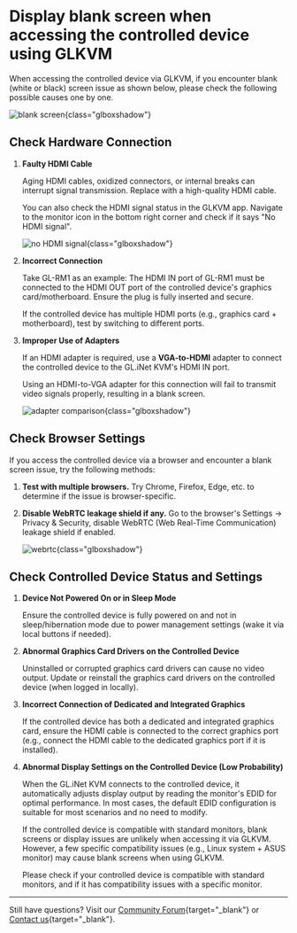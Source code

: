 # Display blank screen when accessing the controlled device using GLKVM

When accessing the controlled device via GLKVM, if you encounter blank (white or black) screen issue as shown below, please check the following possible causes one by one.

![blank screen](https://static.gl-inet.com/docs/kvm/faq/blank_screen/blank_screen.jpg){class="glboxshadow"}

## Check Hardware Connection

1. **Faulty HDMI Cable**

    Aging HDMI cables, oxidized connectors, or internal breaks can interrupt signal transmission. Replace with a high-quality HDMI cable.

    You can also check the HDMI signal status in the GLKVM app. Navigate to the monitor icon in the bottom right corner and check if it says "No HDMI signal".

    ![no HDMI signal](https://static.gl-inet.com/docs/kvm/faq/blank_screen/no_hdmi_signal.png){class="glboxshadow"}

2. **Incorrect Connection**

    Take GL-RM1 as an example: The HDMI IN port of GL-RM1 must be connected to the HDMI OUT port of the controlled device's graphics card/motherboard. Ensure the plug is fully inserted and secure.

    If the controlled device has multiple HDMI ports (e.g., graphics card + motherboard), test by switching to different ports.

3. **Improper Use of Adapters**

    If an HDMI adapter is required, use a **VGA-to-HDMI** adapter to connect the controlled device to the GL.iNet KVM's HDMI IN port. 
    
    Using an HDMI-to-VGA adapter for this connection will fail to transmit video signals properly, resulting in a blank screen.

    ![adapter comparison](https://static.gl-inet.com/docs/kvm/faq/blank_screen/adapter_comparison.png){class="glboxshadow"}

## Check Browser Settings

If you access the controlled device via a browser and encounter a blank screen issue, try the following methods:

1. **Test with multiple browsers.** Try Chrome, Firefox, Edge, etc. to determine if the issue is browser-specific.

2. **Disable WebRTC leakage shield if any.** Go to the browser's Settings -> Privacy & Security, disable WebRTC (Web Real-Time Communication) leakage shield if enabled.  

    ![webrtc](https://static.gl-inet.com/docs/kvm/faq/blank_screen/webrtc.png){class="glboxshadow"}

## Check Controlled Device Status and Settings

1. **Device Not Powered On or in Sleep Mode**

    Ensure the controlled device is fully powered on and not in sleep/hibernation mode due to power management settings (wake it via local buttons if needed).

2. **Abnormal Graphics Card Drivers on the Controlled Device**

    Uninstalled or corrupted graphics card drivers can cause no video output. Update or reinstall the graphics card drivers on the controlled device (when logged in locally).

3. **Incorrect Connection of Dedicated and Integrated Graphics**

    If the controlled device has both a dedicated and integrated graphics card, ensure the HDMI cable is connected to the correct graphics port (e.g., connect the HDMI cable to the dedicated graphics port if it is installed).

4. **Abnormal Display Settings on the Controlled Device (Low Probability)**

    When the GL.iNet KVM connects to the controlled device, it automatically adjusts display output by reading the monitor's EDID for optimal performance. In most cases, the default EDID configuration is suitable for most scenarios and no need to modify.

    If the controlled device is compatible with standard monitors, blank screens or display issues are unlikely when accessing it via GLKVM. However, a few specific compatibility issues (e.g., Linux system + ASUS monitor) may cause blank screens when using GLKVM.

    Please check if your controlled device is compatible with standard monitors, and if it has compatibility issues with a specific monitor.
    
---

Still have questions? Visit our [Community Forum](https://forum.gl-inet.com){target="_blank"} or [Contact us](https://www.gl-inet.com/contacts/){target="_blank"}.